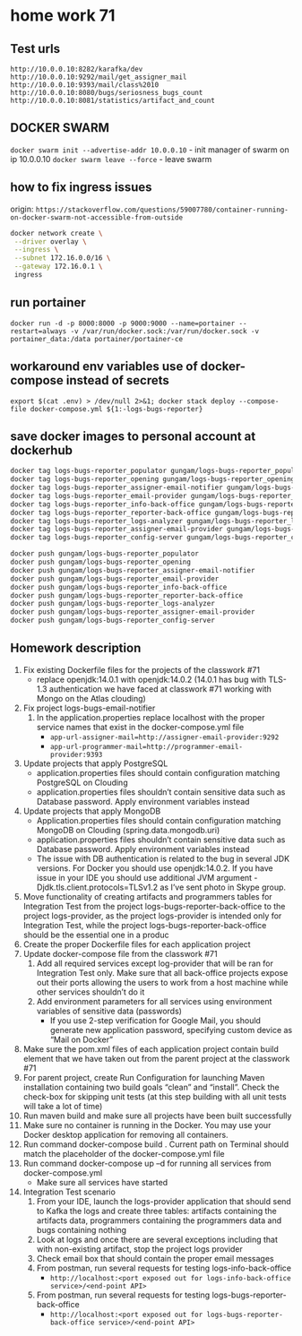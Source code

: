 # home work 71

## Test urls

```text
http://10.0.0.10:8282/karafka/dev
http://10.0.0.10:9292/mail/get_assigner_mail
http://10.0.0.10:9393/mail/class%2010
http://10.0.0.10:8080/bugs/seriosness_bugs_count
http://10.0.0.10:8081/statistics/artifact_and_count
```

## DOCKER SWARM

`docker swarm init --advertise-addr 10.0.0.10` - init manager of swarm on ip 10.0.0.10
`docker swarm leave --force` - leave swarm

## how to fix ingress issues

origin: `https://stackoverflow.com/questions/59007780/container-running-on-docker-swarm-not-accessible-from-outside`

```bash
docker network create \
 --driver overlay \
 --ingress \
 --subnet 172.16.0.0/16 \
 --gateway 172.16.0.1 \
 ingress
```

## run portainer

`docker run -d -p 8000:8000 -p 9000:9000 --name=portainer --restart=always -v /var/run/docker.sock:/var/run/docker.sock -v portainer_data:/data portainer/portainer-ce`

## workaround env variables use of docker-compose instead of secrets

`export $(cat .env) > /dev/null 2>&1; docker stack deploy --compose-file docker-compose.yml ${1:-logs-bugs-reporter}`

## save docker images to personal account at dockerhub

```bash
docker tag logs-bugs-reporter_populator gungam/logs-bugs-reporter_populator
docker tag logs-bugs-reporter_opening gungam/logs-bugs-reporter_opening
docker tag logs-bugs-reporter_assigner-email-notifier gungam/logs-bugs-reporter_assigner-email-notifier
docker tag logs-bugs-reporter_email-provider gungam/logs-bugs-reporter_email-provider
docker tag logs-bugs-reporter_info-back-office gungam/logs-bugs-reporter_info-back-office
docker tag logs-bugs-reporter_reporter-back-office gungam/logs-bugs-reporter_reporter-back-office
docker tag logs-bugs-reporter_logs-analyzer gungam/logs-bugs-reporter_logs-analyzer
docker tag logs-bugs-reporter_assigner-email-provider gungam/logs-bugs-reporter_assigner-email-provider
docker tag logs-bugs-reporter_config-server gungam/logs-bugs-reporter_config-server
```

```bash
docker push gungam/logs-bugs-reporter_populator
docker push gungam/logs-bugs-reporter_opening
docker push gungam/logs-bugs-reporter_assigner-email-notifier
docker push gungam/logs-bugs-reporter_email-provider
docker push gungam/logs-bugs-reporter_info-back-office
docker push gungam/logs-bugs-reporter_reporter-back-office
docker push gungam/logs-bugs-reporter_logs-analyzer
docker push gungam/logs-bugs-reporter_assigner-email-provider
docker push gungam/logs-bugs-reporter_config-server
```

## Homework description

1. Fix existing Dockerfile files for the projects of the classwork #71
   - replace openjdk:14.0.1 with openjdk:14.0.2 (14.0.1 has bug with TLS-1.3 authentication we have faced at classwork #71 working with Mongo on the Atlas clouding)
1. Fix project logs-bugs-email-notifier
   1. In the application.properties replace localhost with the proper service names that exist in the docker-compose.yml file
      - `app-url-assigner-mail=http://assigner-email-provider:9292`
      - `app-url-programmer-mail=http://programmer-email-provider:9393`
1. Update projects that apply PostgreSQL
   - application.properties files should contain configuration matching PostgreSQL on Clouding
   - application.properties files shouldn’t contain sensitive data such as Database password. Apply environment variables instead
1. Update projects that apply MongoDB
   - Application.properties files should contain configuration matching MongoDB on Clouding (spring.data.mongodb.uri)
   - application.properties files shouldn’t contain sensitive data such as Database password. Apply environment variables instead
   - The issue with DB authentication is related to the bug in several JDK versions. For Docker you should use openjdk:14.0.2. If you have issue in your IDE you should use additional JVM argument -Djdk.tls.client.protocols=TLSv1.2 as I’ve sent photo in Skype group.
1. Move functionality of creating artifacts and programmers tables for Integration Test from the project logs-bugs-reporter-back-office to the project logs-provider, as the project logs-provider is intended only for Integration Test, while the project logs-bugs-reporter-back-office should be the essential one in a produc
1. Create the proper Dockerfile files for each application project
1. Update docker-compose file from the classwork #71
   1. Add all required services except log-provider that will be ran for Integration Test only. Make sure that all back-office projects expose out their ports allowing the users to work from a host machine while other services shouldn’t do it
   1. Add environment parameters for all services using environment variables of sensitive data (passwords)
      - If you use 2-step verification for Google Mail, you should generate new application password, specifying custom device as “Mail on Docker”
1. Make sure the pom.xml files of each application project contain build element that we have taken out from the parent project at the classwork #71
1. For parent project, create Run Configuration for launching Maven installation containing two build goals “clean” and “install”. Check the check-box for skipping unit tests (at this step building with all unit tests will take a lot of time)
1. Run maven build and make sure all projects have been built successfully
1. Make sure no container is running in the Docker. You may use your Docker desktop application for removing all containers.
1. Run command docker-compose build . Current path on Terminal should match the placeholder of the docker-compose.yml file
1. Run command docker-compose up –d for running all services from docker-compose.yml
   - Make sure all services have started
1. Integration Test scenario
   1. From your IDE, launch the logs-provider application that should send to Kafka the logs and create three tables: artifacts containing the artifacts data, programmers containing the programmers data and bugs containing nothing
   1. Look at logs and once there are several exceptions including that with non-existing artifact, stop the project logs provider
   1. Check email box that should contain the proper email messages
   1. From postman, run several requests for testing logs-info-back-office
      - `http://localhost:<port exposed out for logs-info-back-office service>/<end-point API>`
   1. From postman, run several requests for testing logs-bugs-reporter-back-office
      - `http://localhost:<port exposed out for logs-bugs-reporter-back-office service>/<end-point API>`

